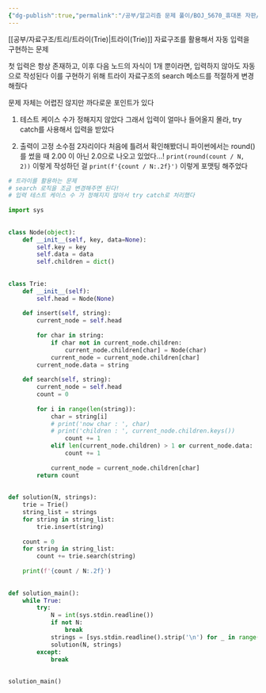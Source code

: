 ```yaml
---
{"dg-publish":true,"permalink":"/공부/알고리즘 문제 풀이/BOJ_5670_휴대폰 자판/","dgPassFrontmatter":true}
---
```



[[공부/자료구조/트리/트라이(Trie)\|트라이(Trie)]] 자료구조를 활용해서 자동 입력을 구현하는 문제

첫 입력은 항상 존재하고, 이후 다음 노드의 자식이 1개 뿐이라면, 입력하지 않아도 자동으로 작성된다
이를 구현하기 위해 트라이 자료구조의 search 메소드를 적절하게 변경해줬다

문제 자체는 어렵진 않지만 까다로운 포인트가 있다

1) 테스트 케이스 수가 정해지지 않았다
그래서 입력이 얼마나 들어올지 몰라, try catch를 사용해서 입력을 받았다

2) 출력이 고정 소수점 2자리이다
처음에 틀려서 확인해봤더니 파이썬에서는 round() 를 썼을 때 2.00 이 아닌 2.0으로 나오고 있었다...!
`print(round(count / N, 2))` 이렇게 작성하던 걸
`print(f'{count / N:.2f}')` 이렇게 포맷팅 해주었다


```python
# 트라이를 활용하는 문제  
# search 로직을 조금 변경해주면 된다!  
# 입력 테스트 케이스 수 가 정해지지 않아서 try catch로 처리했다  
  
import sys  
  
  
class Node(object):  
    def __init__(self, key, data=None):  
        self.key = key  
        self.data = data  
        self.children = dict()  
  
  
class Trie:  
    def __init__(self):  
        self.head = Node(None)  
  
    def insert(self, string):  
        current_node = self.head  
  
        for char in string:  
            if char not in current_node.children:  
                current_node.children[char] = Node(char)  
            current_node = current_node.children[char]  
        current_node.data = string  
  
    def search(self, string):  
        current_node = self.head  
        count = 0  
  
        for i in range(len(string)):  
            char = string[i]  
            # print('now char : ', char)  
            # print('children : ', current_node.children.keys())            if i == 0:  
                count += 1  
            elif len(current_node.children) > 1 or current_node.data:  
                count += 1  
  
            current_node = current_node.children[char]  
        return count  
  
  
def solution(N, strings):  
    trie = Trie()  
    string_list = strings  
    for string in string_list:  
        trie.insert(string)  
  
    count = 0  
    for string in string_list:  
        count += trie.search(string)  
  
    print(f'{count / N:.2f}')  
  
  
def solution_main():  
    while True:  
        try:  
            N = int(sys.stdin.readline())  
            if not N:  
                break  
            strings = [sys.stdin.readline().strip('\n') for _ in range(N)]  
            solution(N, strings)  
        except:  
            break  
  
  
solution_main()
```